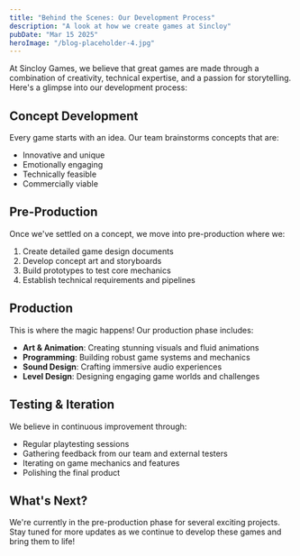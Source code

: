```yaml
---
title: "Behind the Scenes: Our Development Process"
description: "A look at how we create games at Sincloy"
pubDate: "Mar 15 2025"
heroImage: "/blog-placeholder-4.jpg"
---
```


At Sincloy Games, we believe that great games are made through a combination of creativity, technical expertise, and a passion for storytelling. Here's a glimpse into our development process:

## Concept Development

Every game starts with an idea. Our team brainstorms concepts that are:

- Innovative and unique
- Emotionally engaging
- Technically feasible
- Commercially viable

## Pre-Production

Once we've settled on a concept, we move into pre-production where we:

1. Create detailed game design documents
2. Develop concept art and storyboards
3. Build prototypes to test core mechanics
4. Establish technical requirements and pipelines

## Production

This is where the magic happens! Our production phase includes:

- **Art & Animation**: Creating stunning visuals and fluid animations
- **Programming**: Building robust game systems and mechanics
- **Sound Design**: Crafting immersive audio experiences
- **Level Design**: Designing engaging game worlds and challenges

## Testing & Iteration

We believe in continuous improvement through:

- Regular playtesting sessions
- Gathering feedback from our team and external testers
- Iterating on game mechanics and features
- Polishing the final product

## What's Next?

We're currently in the pre-production phase for several exciting projects. Stay tuned for more updates as we continue to develop these games and bring them to life!
